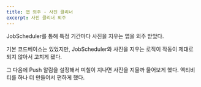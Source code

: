```yaml
---
title: 앱 외주 - 사진 클리너
excerpt: 사진 클리너 외주
---
```


JobScheduler를 통해 특정 기간마다 사진을 지우는 앱을 외주 받았다.

기본 코드베이스는 있었지만, JobScheduler와 사진을 지우는 로직이 작동이 제대로 되지 않아서 고치게 됐다.

그 다음에 Push 알림을 설정해서 며칠이 지나면 사진을 지울까 물어보게 했다. 액티비티를 하나 더 만들어서 편하게 했다.